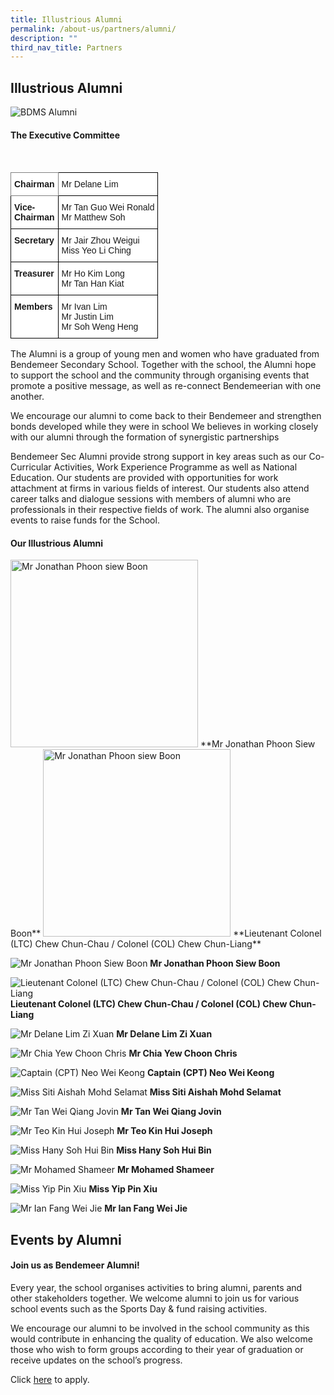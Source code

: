 ```yaml
---
title: Illustrious Alumni
permalink: /about-us/partners/alumni/
description: ""
third_nav_title: Partners
---
```

## Illustrious Alumni

![BDMS Alumni](/images/Aboutus/Alumni-logo-768x261.jpg)

#### The Executive Committee
<br>

<style type="text/css">
.tg  {border-collapse:collapse;border-spacing:0;}
.tg td{border-color:black;border-style:solid;border-width:1px;font-family:Arial, sans-serif;font-size:14px;
  overflow:hidden;padding:10px 5px;word-break:normal;}
.tg th{border-color:black;border-style:solid;border-width:1px;font-family:Arial, sans-serif;font-size:14px;
  font-weight:normal;overflow:hidden;padding:10px 5px;word-break:normal;}
.tg .tg-pdeq{background-color:#FFF;border-color:inherit;font-weight:bold;text-align:left;vertical-align:top}
.tg .tg-zr06{background-color:#FFF;text-align:left;vertical-align:middle}
.tg .tg-dgl5{background-color:#FFF;font-weight:bold;text-align:left;vertical-align:top}
</style>
<table class="tg">
<thead>
  <tr>
    <th class="tg-pdeq">Chairman</th>
    <th class="tg-zr06">  Mr Delane Lim<br></th>
  </tr>
</thead>
<tbody>
  <tr>
    <td class="tg-dgl5">  Vice- <br>Chairman</td>
    <td class="tg-zr06">  Mr Tan Guo Wei Ronald<br>  Mr Matthew Soh<br></td>
  </tr>
  <tr>
    <td class="tg-dgl5">  Secretary</td>
    <td class="tg-zr06">  Mr Jair Zhou Weigui<br>  Miss Yeo Li Ching<br></td>
  </tr>
  <tr>
    <td class="tg-dgl5">  Treasurer</td>
    <td class="tg-zr06">  Mr Ho Kim Long<br>  Mr Tan Han Kiat<br></td>
  </tr>
  <tr>
    <td class="tg-dgl5">  Members</td>
    <td class="tg-zr06">  Mr Ivan Lim<br>  Mr Justin Lim<br>  Mr Soh Weng Heng</td>
  </tr>
</tbody>
</table>

The Alumni is a group of young men and women who have graduated from Bendemeer Secondary School. Together with the school, the Alumni hope to support the school and the community through organising events that promote a positive message, as well as re-connect Bendemeerian with one another.

We encourage our alumni to come back to their Bendemeer and strengthen bonds developed while they were in school We believes in working closely with our alumni through the formation of synergistic partnerships

Bendemeer Sec Alumni provide strong support in key areas such as our Co-Curricular Activities, Work Experience Programme as well as National Education. Our students are provided with opportunities for work attachment at firms in various fields of interest. Our students also attend career talks and dialogue sessions with members of alumni who are professionals in their respective fields of work. The alumni also organise events to raise funds for the School.

#### Our Illustrious Alumni

<img src="/images/Aboutus/Alumni01-300x249.png" alt="Mr Jonathan Phoon siew Boon" style="width:300px"/>
**Mr Jonathan Phoon Siew Boon**

<img src="/images/Aboutus/Alumni01-300x249.png" alt="Mr Jonathan Phoon siew Boon" style="width:300px"/>
**Lieutenant Colonel (LTC) Chew Chun-Chau / Colonel (COL) Chew Chun-Liang**

![Mr Jonathan Phoon Siew Boon](/images/Aboutus/Alumni01-300x249.png)
**Mr Jonathan Phoon Siew Boon**

![Lieutenant Colonel (LTC) Chew Chun-Chau / Colonel (COL) Chew Chun-Liang](/images/Aboutus/Alumni02-300x249.png)
**Lieutenant Colonel (LTC) Chew Chun-Chau / Colonel (COL) Chew Chun-Liang**

![Mr Delane Lim Zi Xuan](/images/Aboutus/Alumni03-300x249.png)
**Mr Delane Lim Zi Xuan**

![Mr Chia Yew Choon Chris](/images/Aboutus/Alumni04-300x249.png)
**Mr Chia Yew Choon Chris**

![Captain (CPT) Neo Wei Keong](/images/Aboutus/Alumni05-300x249.png)
**Captain (CPT) Neo Wei Keong**

![Miss Siti Aishah Mohd Selamat](/images/Aboutus/Alumni06-300x249.png)
**Miss Siti Aishah Mohd Selamat**

![Mr Tan Wei Qiang Jovin](/images/Aboutus/Alumni07-300x249.png)
**Mr Tan Wei Qiang Jovin**

![Mr Teo Kin Hui Joseph](/images/Aboutus/Alumni08-300x249.png)
**Mr Teo Kin Hui Joseph**

![Miss Hany Soh Hui Bin](/images/Aboutus/Alumni09-300x249.png)
**Miss Hany Soh Hui Bin**

![Mr Mohamed Shameer](/images/Aboutus/Alumni10-300x249.png)
**Mr Mohamed Shameer**

![Miss Yip Pin Xiu](/images/Aboutus/Alumni11-300x249.png)
**Miss Yip Pin Xiu**

![Mr Ian Fang Wei Jie](/images/Aboutus/Alumni12-300x249.png)
**Mr Ian Fang Wei Jie**

## Events by Alumni 
#### Join us as Bendemeer Alumni!

Every year, the school organises activities to bring alumni, parents and other stakeholders together. We welcome alumni to join us for various school events such as the Sports Day & fund raising activities.

We encourage our alumni to be involved in the school community as this would contribute in enhancing the quality of education. We also welcome those who wish to form groups according to their year of graduation or receive updates on the school’s progress.

Click [here](https://docs.google.com/forms/d/e/1FAIpQLSfgFZUAnofBSmtxl9iIe1JgJJusDVYTFLECjXc3uoiZAH8IbA/viewform) to apply.